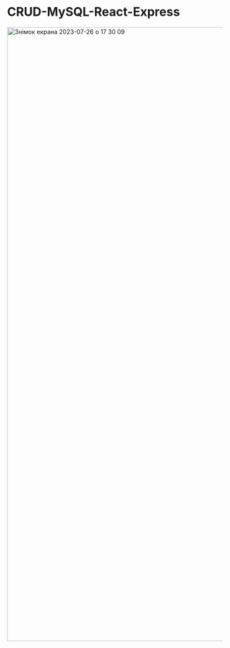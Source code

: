 # CRUD-MySQL-React-Express
<img width="1434" alt="Знімок екрана 2023-07-26 о 17 30 09" src="https://github.com/zbihlei/CRUD-MySQL-React-Express/assets/36031653/899cef7a-18a1-4f07-90f4-3c9073aac3ae">
